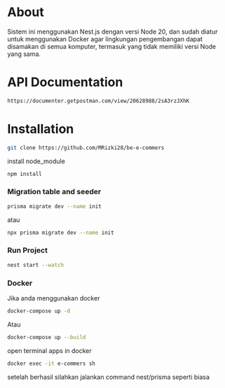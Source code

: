 # About
Sistem ini menggunakan Nest.js dengan versi Node 20, dan sudah diatur untuk menggunakan Docker agar lingkungan pengembangan dapat disamakan di semua komputer, termasuk yang tidak memiliki versi Node yang sama.

# API Documentation
```bash
https://documenter.getpostman.com/view/20628988/2sA3rzJXhK
```

# Installation

```bash
git clone https://github.com/MRizki28/be-e-commers
```

install node_module

```bash
npm install
```

### Migration table and seeder

```bash
prisma migrate dev --name init
```

atau

```bash
npx prisma migrate dev --name init
```

### Run Project

```bash
nest start --watch
```

### Docker
Jika anda menggunakan docker 

```bash
docker-compose up -d
```

Atau

```bash
docker-compose up --build
```

open terminal apps in docker
```bash
docker exec -it e-commers sh
```
setelah berhasil silahkan jalankan command nest/prisma seperti biasa



